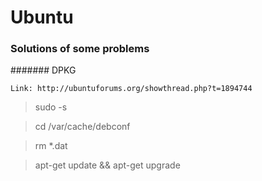 # Ubuntu
### Solutions of some problems
####### DPKG

`Link: http://ubuntuforums.org/showthread.php?t=1894744`

>sudo -s

>cd /var/cache/debconf

>rm *.dat

>apt-get update && apt-get upgrade
